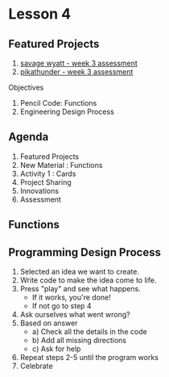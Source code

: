 # Lesson 4

## Featured Projects

1. [savage wyatt - week 3 assessment](http://savagewyatt.pencilcode.net/edit/week3/assement)
2. [pikathunder - week 3 assessment](http://pikathunder.pencilcode.net/edit/week3/assesment)

Objectives

1. Pencil Code: Functions
2. Engineering Design Process

## Agenda 

1. Featured Projects
2. New Material : Functions
3. Activity 1 : Cards
4. Project Sharing
5. Innovations
6. Assessment

## Functions

## Programming Design Process

1. Selected an idea we want to create.
2. Write code to make the idea come to life.
3. Press "play" and see what happens.
    - If it works, you're done!
    - If not go to step 4
4. Ask ourselves what went wrong?
5. Based on answer
    - a) Check all the details in the code
    - b) Add all missing directions
    - c) Ask for help
6. Repeat steps 2-5 until the program works
7. Celebrate



